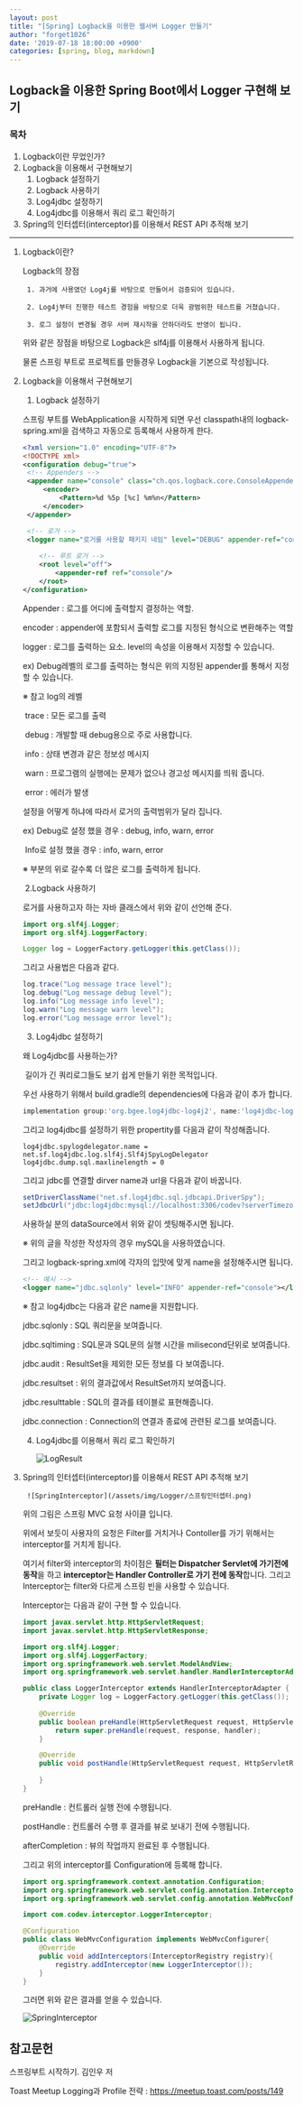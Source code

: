```yaml
---
layout: post
title: "[Spring] Logback을 이용한 웹서버 Logger 만들기"
author: "forget1026"
date: '2019-07-18 18:00:00 +0900'
categories: [spring, blog, markdown]
---
```


## Logback을 이용한 Spring Boot에서 Logger 구현해 보기

### 목차
1. Logback이란 무었인가?
1. Logback을 이용해서 구현해보기
    1. Logback 설정하기
    1. Logback 사용하기
    1. Log4jdbc 설정하기
    1. Log4jdbc를 이용해서 쿼리 로그 확인하기
1. Spring의 인터셉터(interceptor)를 이용해서 REST API 추적해 보기
---


1. Logback이란?

    Logback의 장점

        1. 과거에 사용였던 Log4j를 바탕으로 만들어서 검증되어 있습니다.

        2. Log4j부터 진행한 테스트 경험을 바탕으로 더욱 광범위한 테스트를 거쳤습니다.

        3. 로그 설정이 변경될 경우 서버 재시작을 안하더라도 반영이 됩니다.
    
    위와 같은 장점을 바탕으로 Logback은 slf4j를 이용해서 사용하게 됩니다.

    물론 스프링 부트로 프로젝트를 만들경우 Logback을 기본으로 작성됩니다.


2. Logback을 이용해서 구현해보기

      1. Logback 설정하기

   스프링 부트를 WebApplication을 시작하게 되면 우선 classpath내의 logback-spring.xml을 검색하고 자동으로 등록해서 사용하게 한다.

   ```logback-spring.xml
   <?xml version="1.0" encoding="UTF-8"?>
   <!DOCTYPE xml>
   <configuration debug="true">
   	<!-- Appenders -->
   	<appender name="console" class="ch.qos.logback.core.ConsoleAppender">
   		<encoder>
   			<Pattern>%d %5p [%c] %m%n</Pattern>
   		</encoder>   
   	</appender>
   
   	<!-- 로거 -->
   	<logger name="로거를 사용할 패키지 네임" level="DEBUG" appender-ref="console"/>
   	
       <!-- 루트 로거 -->
       <root level="off">
           <appender-ref ref="console"/>
       </root>
   </configuration>
   ```

   Appender :   로그를 어디에 출력할지 결정하는 역할.

   encoder : appender에 포함되서 출력할 로그를 지정된 형식으로 변환해주는 역할

   logger : 로그를 출력하는 요소. level의 속성을 이용해서 지정할 수 있습니다. 
   
   ex) Debug레벨의 로그를 출력하는 형식은 위의 지정된 appender를 통해서 지정할 수 있습니다.

   ※ 참고 log의 레벨

   ​	trace : 모든 로그를 출력

   ​	debug : 개발할 때 debug용으로 주로 사용합니다.

   ​	info : 상태 변경과 같은 정보성 메시지

   ​	warn : 프로그램의 실행에는 문제가 없으나 경고성 메시지를 띄워 줍니다.

   ​	error : 에러가 발생

   설정을 어떻게 하냐에 따라서 로거의 출력범위가 달라 집니다.

   ex) Debug로 설정 했을 경우 : debug, info, warn, error

   ​	Info로 설정 했을 경우 : info, warn, error

   ※ 부분의 위로 갈수록 더 많은 로그를 출력하게 됩니다.

   ​	2.Logback 사용하기

   로거를 사용하고자 하는 자바 클래스에서 위와 같이 선언해 준다.

   ```java
   import org.slf4j.Logger;
   import org.slf4j.LoggerFactory;
   
   Logger log = LoggerFactory.getLogger(this.getClass());
   ```

   그리고 사용법은 다음과 같다.

   ```java
   log.trace("Log message trace level");
   log.debug("Log message debug level");
   log.info("Log message info level");
   log.warn("Log message warn level");
   log.error("Log message error level");
   ```
   
   3. Log4jdbc 설정하기

   왜 Log4jdbc를 사용하는가? 

   ​    길이가 긴 쿼리로그들도 보기 쉽게 만들기 위한 목적입니다.

   우선 사용하기 위해서 build.gradle의 dependencies에 다음과 같이 추가 합니다.

   ```groovy
   implementation group:'org.bgee.log4jdbc-log4j2', name:'log4jdbc-log4j2-jdbc4.1', version: '1.16'
   ```

   그리고 log4jdbc를 설정하기 위한 propertity를 다음과 같이 작성해줍니다.

   ```log4jdbc.log4j2.properties
   log4jdbc.spylogdelegator.name = net.sf.log4jdbc.log.slf4j.Slf4jSpyLogDelegator
   log4jdbc.dump.sql.maxlinelength = 0
   ```

   그리고 jdbc를 연결할 dirver name과 url을 다음과 같이 바꿉니다.

   ```java
   setDriverClassName("net.sf.log4jdbc.sql.jdbcapi.DriverSpy");
   setJdbcUrl("jdbc:log4jdbc:mysql://localhost:3306/codev?serverTimezone=Asia/Seoul")
   ```

   사용하실 분의 dataSource에서 위와 같이 셋팅해주시면 됩니다. 

    ※ 위의 글을 작성한 작성자의 경우 mySQL을 사용하였습니다.

   그리고 logback-spring.xml에 각자의 입맛에 맞게 name을 설정해주시면 됩니다.

   ```  xml
   <!-- 예시 -->
   <logger name="jdbc.sqlonly" level="INFO" appender-ref="console"></logger>
   ```

   ※ 참고 log4jdbc는 다음과 같은 name을 지원합니다.

   jdbc.sqlonly : SQL 쿼리문을 보여줍니다. 

   jdbc.sqltiming : SQL문과 SQL문의 실행 시간을 milisecond단위로 보여줍니다.

   jdbc.audit : ResultSet을 제외한 모든 정보를 다 보여줍니다.

   jdbc.resultset : 위의 결과값에서 ResultSet까지 보여줍니다.

   jdbc.resulttable : SQL의 결과를 테이블로 표현해줍니다.

   jdbc.connection :  Connection의 연결과 종료에 관련된 로그를 보여줍니다.

   4. Log4jdbc를 이용해서 쿼리 로그 확인하기

        ![LogResult](/assets/img/Logger/Log4jdbc결과.PNG)


3. Spring의 인터셉터(interceptor)를 이용해서 REST API 추적해 보기

        ![SpringInterceptor](/assets/img/Logger/스프링인터셉터.png)

   위의 그림은 스프링 MVC 요청 사이클 입니다.

   위에서 보듯이 사용자의 요청은 Filter를 거치거나 Contoller를 가기 위해서는 interceptor를 거치게 됩니다.

   여기서 filter와 interceptor의 차이점은 **필터는 Dispatcher Servlet에 가기전에 동작**을 하고 **interceptor는 Handler Controller로 가기 전에 동작**합니다. 그리고 Interceptor는 filter와 다르게 스프링 빈을 사용할 수 있습니다.

   Interceptor는 다음과 같이 구현 할 수 있습니다.

   ```interceptor.java
   import javax.servlet.http.HttpServletRequest;
   import javax.servlet.http.HttpServletResponse;
   
   import org.slf4j.Logger;
   import org.slf4j.LoggerFactory;
   import org.springframework.web.servlet.ModelAndView;
   import org.springframework.web.servlet.handler.HandlerInterceptorAdapter;
   
   public class LoggerInterceptor extends HandlerInterceptorAdapter {
       private Logger log = LoggerFactory.getLogger(this.getClass());
       
       @Override
       public boolean preHandle(HttpServletRequest request, HttpServletResponse response, Object handler) throws Exception {
           return super.preHandle(request, response, handler);
       }
   
       @Override
       public void postHandle(HttpServletRequest request, HttpServletResponse response, Object handler, ModelAndView modelAndView) throws Exception{
           
       }
   }
   ```

   preHandle : 컨트롤러 실행 전에 수행됩니다.

   postHandle : 컨트롤러 수행 후 결과를 뷰로 보내기 전에 수행됩니다.

   afterCompletion : 뷰의 작업까지 완료된 후 수행됩니다.


   그리고 위의 interceptor를 Configuration에 등록해 합니다.

   ```WebMvcConfiguration.java
   import org.springframework.context.annotation.Configuration;
   import org.springframework.web.servlet.config.annotation.InterceptorRegistry;
   import org.springframework.web.servlet.config.annotation.WebMvcConfigurer;
   
   import com.codev.interceptor.LoggerInterceptor;
   
   @Configuration
   public class WebMvcConfiguration implements WebMvcConfigurer{
       @Override
       public void addInterceptors(InterceptorRegistry registry){
           registry.addInterceptor(new LoggerInterceptor());
       }
   }
   ```

   그러면 위와 같은 결과를 얻을 수 있습니다.

   ![SpringInterceptor](/assets/img/Logger/LoggerInterceptor.PNG)

   

## 참고문헌

스프링부트 시작하기. 김인우 저

Toast Meetup Logging과 Profile 전략 :  https://meetup.toast.com/posts/149